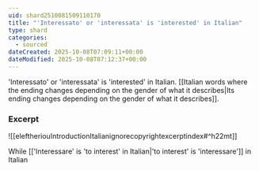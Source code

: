 ```yaml
---
uid: shard2510081509110170
title: "'Interessato' or 'interessata' is 'interested' in Italian"
type: shard
categories:
  - sourced
dateCreated: 2025-10-08T07:09:11+00:00
dateModified: 2025-10-08T07:12:37+00:00
---
```

'Interessato' or 'interessata' is 'interested' in Italian. [[Italian words where the ending changes depending on the gender of what it describes|Its ending changes depending on the gender of what it describes]].
### Excerpt
![[eleftheriouIntroductionItalianignorecopyrightexcerptindex#^h22mt]]

While [['Interessare' is 'to interest' in Italian|'to interest' is 'interessare']] in Italian